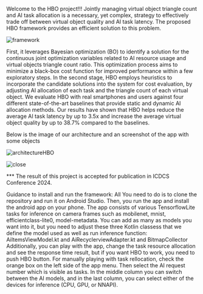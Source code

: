 
Welcome to the HBO project!!!
 Jointly managing virtual object triangle count and AI task allocation is a necessary, yet complex, strategy
to effectively trade off between virtual object quality and AI task latency. The proposed HBO framework provides an efficient solution to this problem.

![framework](https://github.com/Niloofar-didar/HBO_Bayesian/assets/27611369/35a22185-a844-4488-b8a8-e824e2baa94d)

First, it leverages Bayesian optimization (BO) to identify a solution for the continuous joint optimization variables related to AI resource usage and virtual objects triangle count ratio. This optimization process aims to minimize a black-box cost function for improved performance within a few exploratory steps. In the second stage, HBO employs heuristics to incorporate the candidate solutions into the system for cost evaluation, by adjusting AI allocation of each task and the triangle count of each virtual
object. We evaluate HBO with real smartphones and users against four different state-of-the-art baselines that provide static and dynamic AI allocation methods. Our results have shown that HBO helps reduce the average AI task latency by up to 3.5x and increase the average virtual object quality by up to 38.7% compared to the baselines.

Below is the image of our architecture and an screenshot of the app with some objects 


![architectureHBO](https://github.com/Niloofar-didar/HBO_Bayesian/assets/27611369/1136d5fd-d93f-4633-8d63-ec16c0a4adb2)



![close](https://github.com/Niloofar-didar/HBO_Bayesian/assets/27611369/29c9cd46-77fc-46e0-a1c1-122b47dc7afc)


*** The result of this project is accepted for publication in ICDCS Conference 2024.

Guidance to install and run the framework:
All You need to do is to clone the repository and run it on Android Studio. Then, you run the app and install the android app on your phone. The app consists of various TensorflowLite tasks for inference on camera frames such as mobilenet, mnist, efficientclass-lite0, model-metadata. You can add as many as models you want into it, but you need to adjust these three Kotlin classess that we define the model used as well as run inference function: AiItemsViewModel.kt and AiRecyclerviewAdapter.kt and BitmapCollector
Additionally, you can play with the app, change the task resource allocation and see the response time result, but if you want HBO to work, you need to push HBO button. For manually playing with task rellocation, check the orange box on the left side of the app menu. Then select the AI request number which is visible as tasks. In the middle column you can switch between the AI models, and in the last column, you can select either of the devices for inference (CPU, GPU, or NNAPI).

